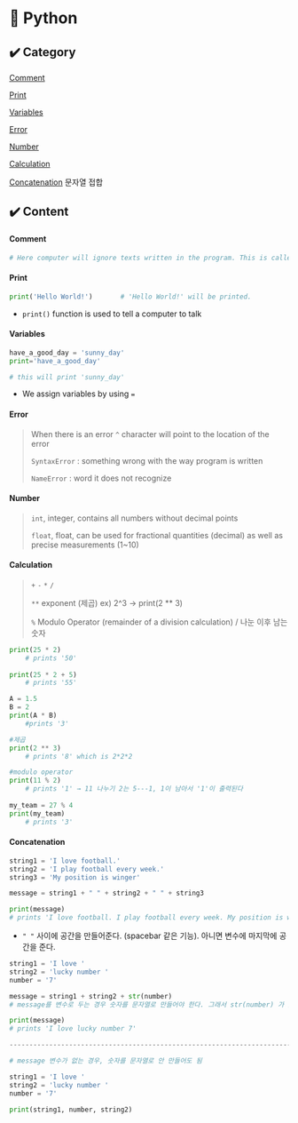 # 📝 Python 



## ✔️ Category

[Comment](#comment)

[Print](#print)

[Variables](#variables)

[Error](#error)

[Number](#number)

[Calculation](#calculation)

[Concatenation](#concatenation) 문자열 접합



## ✔️ Content



#### Comment

```python
# Here computer will ignore texts written in the program. This is called comment used with '# hashtag'
```



#### Print

```python
print('Hello World!')		# 'Hello World!' will be printed.
```

- `print()` function is used to tell a computer to talk



#### Variables

```python
have_a_good_day = 'sunny_day'
print='have_a_good_day'

# this will print 'sunny_day'
```

- We assign variables by using `=` 



#### Error

> When there is an error `^` character will point to the location of the error
>
> `SyntaxError` : something wrong with the way program is written 
>
> `NameError` : word it does not recognize



#### Number

> `int`, integer, contains all numbers without decimal points
>
> `float`, float, can be used for fractional quantities (decimal) as well as precise measurements (1~10)



#### Calculation

> `+` `-` `*` `/` 
>
> `**` exponent (제곱) 		ex) 2^3 → print(2 ** 3)
>
> `%` Modulo Operator (remainder of a division calculation) / 나눈 이후 남는 숫자

```python
print(25 * 2)
	# prints '50'
    
print(25 * 2 + 5)
	# prints '55'
```

```python
A = 1.5
B = 2
print(A * B)
	#prints '3'
```

```python
#제곱
print(2 ** 3)
	# prints '8' which is 2*2*2
```

```python
#modulo operator
print(11 % 2)
	# prints '1' → 11 나누기 2는 5---1, 1이 남아서 '1'이 출력된다
    
my_team = 27 % 4
print(my_team)
	# prints '3'
```



#### Concatenation

```python
string1 = 'I love football.'
string2 = 'I play football every week.'
string3 = 'My position is winger'

message = string1 + " " + string2 + " " + string3

print(message)
# prints 'I love football. I play football every week. My position is winger'
```

- `" "` 사이에 공간을 만들어준다. (spacebar 같은 기능). 아니면 변수에 마지막에 공간을 준다.



```python
string1 = 'I love '
string2 = 'lucky number '
number = '7'

message = string1 + string2 + str(number)
# message를 변수로 두는 경우 숫자를 문자열로 만들어야 한다. 그래서 str(number) 가 있는 것

print(message)
# prints 'I love lucky number 7'

-----------------------------------------------------------------------------------------------------------

# message 변수가 없는 경우, 숫자를 문자열로 안 만들어도 됨

string1 = 'I love '
string2 = 'lucky number '
number = '7'

print(string1, number, string2)
```





